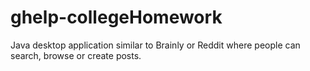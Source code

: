 # ghelp-collegeHomework
Java desktop application similar to Brainly or Reddit where people can search, browse or create posts. 
